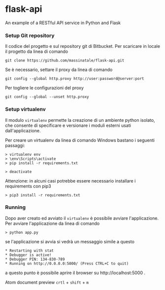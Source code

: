 # flask-api
An example of a RESTful API service in Python and Flask


### Setup Git repository
Il codice del progetto e sul repository git di Bitbucket.
Per scaricare in locale il progetto da linea di comando
```console
git clone https://github.com/massinatale/flask-api.git
```

Se è necessario, settare il proxy da linea di comando
```console
git config --global http.proxy http://user:password@server:port
```
Per togliere le configurazioni del proxy
```console
git config --global --unset http.proxy
```


### Setup virtualenv
Il modulo `virtualenv` permette la creazione di un ambiente python isolato, che consente di specificare e versionare i moduli esterni usati dall'applicazione.

Per creare un virtualenv da linea di comando Windows bastano i seguenti passaggi:

```console
> virtualenv env
> \env\Scripts\activate
> pip install -r requirements.txt

> deactivate
```
Attenzione: in alcuni casi potrebbe essere necessario installare i requirements con pip3
```console
> pip3 install -r requirements.txt
```

### Running
Dopo aver creato ed avviato il `virtualenv` è possibile avviare l'applicazione.
Per avviare l'applicazione da linea di comando

```console
> python app.py
```
se l'applicazione si avvia si vedrà un messaggio simile a questo
```console
* Restarting with stat
* Debugger is active!
* Debugger PIN: 134-830-789
* Running on http://0.0.0.0:5000/ (Press CTRL+C to quit)
```
a questo punto è possibile aprire il browser su http://localhost:5000 .





Atom document preview `crtl` + `shift` + `m`
